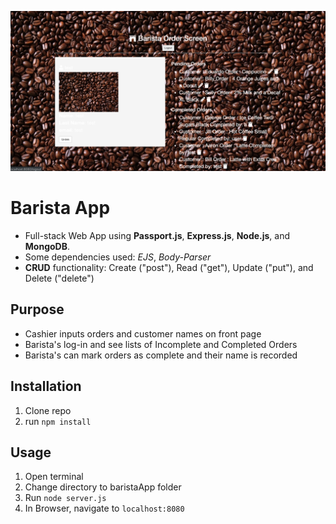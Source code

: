 ![coffee](public/img/preview.png)

# Barista App

- Full-stack Web App using **Passport.js**, **Express.js**, **Node.js**, and **MongoDB**.
- Some dependencies used: *EJS*, *Body-Parser*  
- **CRUD** functionality: Create ("post"), Read ("get"), Update ("put"), and Delete ("delete")

## Purpose

- Cashier inputs orders and customer names on front page
- Barista's log-in and see lists of Incomplete and Completed Orders
- Barista's can mark orders as complete and their name is recorded

## Installation

1. Clone repo
2. run `npm install`

## Usage

1. Open terminal
2. Change directory to baristaApp folder
2. Run `node server.js`
3. In Browser, navigate to `localhost:8080`
